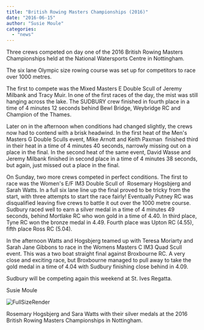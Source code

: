 ```yaml
---
title: "British Rowing Masters Championships (2016)"
date: "2016-06-15"
author: "Susie Moule"
categories:
  - "news"
---
```


Three crews competed on day one of the 2016 British Rowing Masters Championships held at the National Watersports Centre in Nottingham.

The six lane Olympic size rowing course was set up for competitors to race over 1000 metres.

The first to compete was the Mixed Masters E Double Scull of Jeremy Milbank and Tracy Muir. In one of the first races of the day, the mist was still hanging across the lake. The SUDBURY crew finished in fourth place in a time of 4 minutes 12 seconds behind Bewl Bridge, Weybridge RC and Champion of the Thames.

Later on in the afternoon when conditions had changed slightly, the crews now had to contend with a brisk headwind. In the first heat of the Men's Masters G Double Sculls event, Mike Arnott and Keith Paxman  finished third in their heat in a time of 4 minutes 40 seconds, narrowly missing out on a place in the final. In the second heat of the same event, David Wasse and Jeremy Milbank finished in second place in a time of 4 minutes 38 seconds, but again, just missed out a place in the final.

On Sunday, two more crews competed in perfect conditions. The first to race was the Women's E/F IM3 Double Scull of  Rosemary Hogsbjerg and Sarah Watts. In a full six lane line up the final proved to be tricky from the start, with three attempts to start the race fairly! Eventually Putney RC was disqualified leaving five crews to battle it out over the 1000 metre course. Sudbury raced well to earn a silver medal in a time of 4 minutes 49 seconds, behind Mortlake RC who won gold in a time of 4.40. In third place, Tyne RC won the bronze medal in 4.49. Fourth place was Upton RC (4.55), fifth place Ross RC (5.04).

In the afternoon Watts and Hogsbjerg teamed up with Teresa Moriarty and Sarah Jane Gibbons to race in the Womens Masters C IM3 Quad Scull event. This was a two boat straight final against Broxbourne RC. A very close and exciting race, but Broxbourne managed to pull away to take the gold medal in a time of 4.04 with Sudbury finishing close behind in 4.09.

Sudbury will be competing again this weekend at St. Ives Regatta.

Susie Moule



![FullSizeRender](/assets/news/images/FullSizeRender.jpg)

Rosemary Hogsbjerg and Sara Watts with their silver medals at the 2016 British Rowing Masters Championships in Nottingham.
